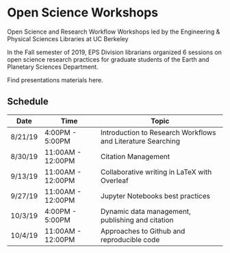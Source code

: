 # Open Science Workshops
Open Science and Research Workflow Workshops led by the Engineering &amp; Physical Sciences Libraries at UC Berkeley

In the Fall semester of 2019, EPS Division librarians organized 6 sessions on open science research practices for graduate students of the Earth and Planetary Sciences Department.

Find presentations materials here.

## Schedule 

| Date | Time | Topic |
| --- | --- | --- |
| 8/21/19 | 4:00PM - 5:00PM | Introduction to Research Workflows and Literature Searching
| 8/30/19 | 11:00AM - 12:00PM | Citation Management
| 9/13/19 | 11:00AM - 12:00PM | Collaborative writing in LaTeX with Overleaf
| 9/27/19 | 11:00AM - 12:00PM | Jupyter Notebooks best practices
| 10/3/19 | 4:00PM - 5:00PM | Dynamic data management, publishing and citation
| 10/4/19 | 11:00AM - 12:00PM | Approaches to Github and reproducible code
